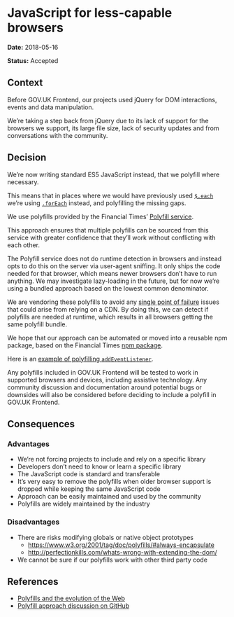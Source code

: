 # JavaScript for less-capable browsers

**Date:** 2018-05-16

**Status:** Accepted

## Context

Before GOV.UK Frontend, our projects used jQuery for DOM interactions, events and data manipulation.

We’re taking a step back from jQuery due to its lack of support for the browsers we support, its large file size, lack of security updates and from conversations with the community.

## Decision

We’re now writing standard ES5 JavaScript instead, that we polyfill where necessary.

This means that in places where we would have previously used [`$.each`](http://api.jquery.com/jquery.each/) we’re using [`.forEach`](https://developer.mozilla.org/en-US/docs/Web/JavaScript/Reference/Global_Objects/Array/forEach) instead, and polyfilling the missing gaps.

We use polyfills provided by the Financial Times’ [Polyfill service](https://polyfill.io).

This approach ensures that multiple polyfills can be sourced from this service with greater confidence that they’ll work without conflicting with each other.

The Polyfill service does not do runtime detection in browsers and instead opts to do this on the server via user-agent sniffing. It only ships the code needed for that browser, which means newer browsers don’t have to run anything. We may investigate lazy-loading in the future, but for now we’re using a bundled approach based on the lowest common denominator.

We are vendoring these polyfills to avoid any [single point of failure](https://en.wikipedia.org/wiki/Single_point_of_failure) issues that could arise from relying on a CDN. By doing this, we can detect if polyfills are needed at runtime, which results in all browsers getting the same polyfill bundle.

We hope that our approach can be automated or moved into a reusable npm package, based on the Financial Times [npm package](https://github.com/Financial-Times/polyfill-service#library).

Here is an [example of polyfilling `addEventListener`](https://github.com/alphagov/govuk-frontend/blob/master/docs/polyfilling.md).

Any polyfills included in GOV.UK Frontend will be tested to work in supported browsers and devices, including assistive technology. Any community discussion and documentation around potential bugs or downsides will also be considered before deciding to include a polyfill in GOV.UK Frontend.

## Consequences

### Advantages

- We’re not forcing projects to include and rely on a specific library
- Developers don’t need to know or learn a specific library
- The JavaScript code is standard and transferable
- It’s very easy to remove the polyfills when older browser support is dropped while keeping the same JavaScript code
- Approach can be easily maintained and used by the community
- Polyfills are widely maintained by the industry

### Disadvantages
- There are risks modifying globals or native object prototypes
  - https://www.w3.org/2001/tag/doc/polyfills/#always-encapsulate
  - http://perfectionkills.com/whats-wrong-with-extending-the-dom/
- We cannot be sure if our polyfills work with other third party code

## References
- [Polyfills and the evolution of the Web](https://www.w3.org/2001/tag/doc/polyfills/)
- [Polyfill approach discussion on GitHub](https://github.com/alphagov/govuk-frontend/issues/676)
